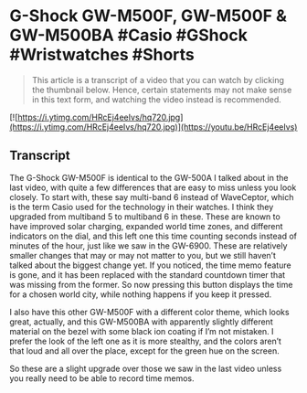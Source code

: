 # G-Shock GW-M500F, GW-M500F & GW-M500BA #Casio #GShock #Wristwatches #Shorts

> This article is a transcript of a video that you can watch by clicking the thumbnail below. Hence, certain statements may not make sense in this text form, and watching the video instead is recommended.

[![https://i.ytimg.com/HRcEj4eeIvs/hq720.jpg](https://i.ytimg.com/HRcEj4eeIvs/hq720.jpg)](https://youtu.be/HRcEj4eeIvs)

## Transcript

The G-Shock GW-M500F is identical to the GW-500A I talked about in the last video, with quite a few differences that are easy to miss unless you look closely. To start with, these say multi-band 6 instead of WaveCeptor, which is the term Casio used for the technology in their watches. I think they upgraded from multiband 5 to multiband 6 in these. These are known to have improved solar charging, expanded world time zones, and different indicators on the dial, and this left one this time counting seconds instead of minutes of the hour, just like we saw in the GW-6900.  These are relatively smaller changes that may or may not matter to you, but we still haven’t talked about the biggest change yet. If you noticed, the time memo feature is gone, and it has been replaced with the standard countdown timer that was missing from the former. So now pressing this button displays the time for a chosen world city, while nothing happens if you keep it pressed.

I also have this other GW-M500F with a different color theme, which looks great, actually, and this GW-M500BA with apparently slightly different material on the bezel with some black ion coating if I’m not mistaken. I prefer the look of the left one as it is more stealthy, and the colors aren’t that loud and all over the place, except for the green hue on the screen.

So these are a slight upgrade over those we saw in the last video unless you really need to be able to record time memos.
